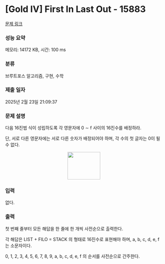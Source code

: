 # [Gold IV] First In Last Out - 15883 

[문제 링크](https://www.acmicpc.net/problem/15883) 

### 성능 요약

메모리: 14172 KB, 시간: 100 ms

### 분류

브루트포스 알고리즘, 구현, 수학

### 제출 일자

2025년 2월 23일 21:09:37

### 문제 설명

<p>다음 16진법 식이 성립하도록 각 영문자에 0 ∼ f 사이의 16진수를 배정하라.</p>

<p>단, 서로 다른 영문자에는 서로 다른 숫자가 배정되어야 하며, 각 수의 첫 글자는 0이 될 수 없다.</p>

<p style="text-align: center;"><img alt="" src="https://onlinejudgeimages.s3-ap-northeast-1.amazonaws.com/problem/15883/1.png" style="width: 105px; height: 88px;"></p>

### 입력 

 <p>없다.</p>

### 출력 

 <p>첫 번째 줄부터 모든 해답을 한 줄에 한 개씩 사전순으로 출력한다.</p>

<p>각 해답은 LIST + FILO = STACK 의 형태로 16진수로 표현해야 하며, a, b, c, d, e, f 는 소문자이다.</p>

<p>0, 1, 2, 3, 4, 5, 6, 7, 8, 9, a, b, c, d, e, f 의 순서를 사전순으로 간주한다.</p>

